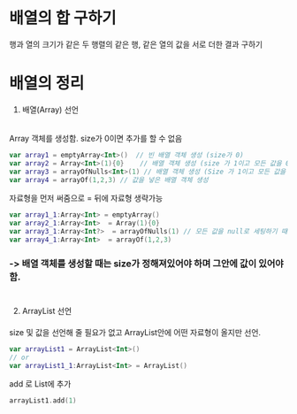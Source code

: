 # 배열의 합 구하기 
행과 열의 크기가 같은 두 행렬의 같은 행, 같은 열의 값을 서로 더한 결과 구하기



# 배열의 정리
1. 배열(Array) 선언
######
Array 객체를 생성함. size가 0이면 추가를 할 수 없음

```kotlin
var array1 = emptyArray<Int>()  // 빈 배열 객체 생성 (size가 0)
var array2 = Array<Int>(1){0}    // 배열 객체 생성 (size 가 1이고 모든 값을 0으로 초기화)
var array3 = arrayOfNulls<Int>(1) // 배열 객체 생성 (Size 가 1이고 모든 값을 null로 초기화)
var array4 = arrayOf(1,2,3) // 값을 넣은 배열 객체 생성
```
자료형을 먼저 써줌으로 = 뒤에 자료형 생략가능
```kotlin
var array1_1:Array<Int> = emptyArray()  
var array2_1:Array<Int>  = Array(1){0}
var array3_1:Array<Int?>  = arrayOfNulls(1) // 모든 값을 null로 세팅하기 때문에 ? 붙여줘야 함 
var array4_1:Array<Int>  = arrayOf(1,2,3)
```

### -> 배열 객체를 생성할 때는 size가 정해져있어야 하며 그안에 값이 있어야 함.
#

2. ArrayList 선언
####
size 및 값을 선언해 줄 필요가 없고 ArrayList안에 어떤 자료형이 올지만 선언.
```kotlin
var arrayList1 = ArrayList<Int>()
// or
var arrayList1_1:ArrayList<Int> = ArrayList()
```
add 로 List에 추가
```kotlin
arrayList1.add(1)
```